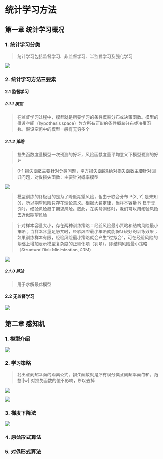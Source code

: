 #  统计学习方法

##  第一章 统计学习概况

###  1. 统计学习分类

>  统计学习包括监督学习、非监督学习、半监督学习及强化学习

![](https://i.bmp.ovh/imgs/2022/01/733c706d13055a75.png)

###  2. 统计学习方法三要素

####  2.1 监督学习

##### 2.1.1 模型

> 在监督学习过程中，模型就是所要学习的条件概率分布或决策函数。模型的假设空间（hypothesis space）包含所有可能的条件概率分布或决策函数。假设空间中的模型一般有无穷多个

##### 2.1.2 策略

> 损失函数度量模型一次预测的好坏，风险函数度量平均意义下模型预测的好坏

> 0-1 损失函数主要针对分类问题，平方损失函数&绝对损失函数主要针对回归问题，对数损失函数：主要针对概率模型

![](https://s3.bmp.ovh/imgs/2022/01/5d75af893e6d4c7e.png)

> 模型训练的终极目的是为了降低期望风险，但由于联合分布 P(X, Y) 是未知的，所以期望风险只存在理论意义。根据大数定律，当样本容量 N 趋于无穷时，经验风险趋于期望风险。因此，在实际训练时，我们可以用经验风险去近似期望风险

> 针对样本容量大小，存在两种训练策略：经验风险最小策略和结构风险最小策略；当样本容量足够大时，经验风险最小策略就能保证较好的训练效果；如果训练样本有限，经验风险最小策略就会产生“过拟合”，可在经验风险的基础上增加表示模型复杂度的正则化项（罚项），即结构风险最小策略（Structural Risk Minimization, SRM）

![](https://i.bmp.ovh/imgs/2022/01/e0cbf6530bc921b5.png)

##### 2.1.3 算法

> 用于求解最优模型

#### 2.2 无监督学习

![](https://s3.bmp.ovh/imgs/2022/01/332b7bd3e4df9f8a.png)

##  第二章 感知机

###  1. 模型介绍

![](https://s3.bmp.ovh/imgs/2022/01/b0be3c47628ec25d.png)

###  2. 学习策略

> 找出点到超平面的距离公式，损失函数就是所有误分类点到超平面的和，范数||w||对损失函数的值不影响，所以去掉

![](https://s3.bmp.ovh/imgs/2022/01/952ea5e0d7939a0e.png)

![](https://s3.bmp.ovh/imgs/2022/01/0e788f0a675640a6.png)

###  3. 梯度下降法

![](https://s3.bmp.ovh/imgs/2022/01/c9b4f18d9dedeb79.png)

###  4. 原始形式算法



###  5. 对偶形式算法



